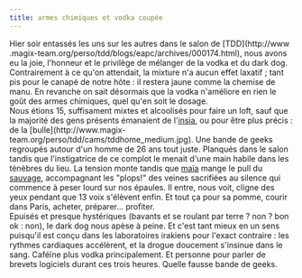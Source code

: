 ```yaml
---
title: armes chimiques et vodka coupée
---
```


Hier soir entassés les uns sur les autres dans le salon de [TDD](http://www
.magix-team.org/perso/tdd/blogs/eapc/archives/000174.html), nous avons eu la
joie, l'honneur et le privilège de mélanger de la vodka et du dark dog.
Contrairement à ce qu'on attendait, la mixture n'a aucun effet laxatif ; tant
pis pour le canapé de notre hôte : il restera jaune comme la chemise de manu.
En revanche on sait désormais que la vodka n'améliore en rien le goût des
armes chimiques, quel qu'en soit le dosage.  
Nous étions 15, suffisament mixtes et alcoolisés pour faire un loft, sauf que
la majorité des gens présents émanaient de l'[insia](http://www.insia.org), ou
pour être plus précis : de la [bulle](http://www.magix-
team.org/perso/tdd/cams/tddhome_medium.jpg). Une bande de geeks regroupés
autour d'un homme de 26 ans tout juste. Planqués dans le salon tandis que
l'instigatrice de ce complot le menait d'une main habile dans les ténèbres du
lieu. La tension monte tandis que [maïa](http://www.20six.fr/maia) mange le
pull du [sauvage](http://manu.all-3rd.net/blog), accompagnant les "plops!" des
veines sacrifiées au silence qui commence à peser lourd sur nos épaules. Il
entre, nous voit, cligne des yeux pendant que 13 voix s'élèvent enfin. Et tout
ça pour sa pomme, courir dans Paris, acheter, préparer... profiter.  
Epuisés et presque hystériques (bavants et se roulant par terre ? non ? bon ok
: non), le dark dog nous apèse à peine. Et c'est tant mieux en un sens
puisqu'il est conçu dans les laboratoires irakiens pour l'exact contraire :
les rythmes cardiaques accélèrent, et la drogue doucement s'insinue dans le
sang. Caféïne plus vodka principalement. Et personne pour parler de brevets
logiciels durant ces trois heures. Quelle fausse bande de geeks.


